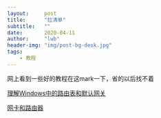 ```yaml
---
layout:     post
title:      "拉清单"
subtitle:   ""
date:       2020-04-11
author:     "lwb"
header-img: "img/post-bg-desk.jpg"
tags:
    - 教程
---
```


网上看到一些好的教程在这mark一下，省的以后找不着

[理解Windows中的路由表和默认网关](https://blog.csdn.net/xhhjin/article/details/8291078)

[网卡和路由器](https://blog.csdn.net/liuxiao723846/article/details/80515818)